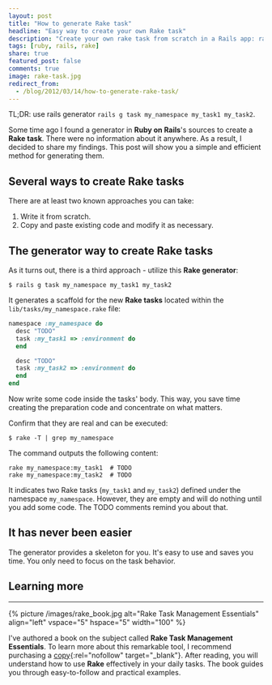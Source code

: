 ```yaml
---
layout: post
title: "How to generate Rake task"
headline: "Easy way to create your own Rake task"
description: "Create your own rake task from scratch in a Rails app: rails g namespace task1 task2"
tags: [ruby, rails, rake]
share: true
featured_post: false
comments: true
image: rake-task.jpg
redirect_from:
  - /blog/2012/03/14/how-to-generate-rake-task/
---
```


TL;DR: use rails generator `rails g task my_namespace my_task1 my_task2`.

Some time ago I found a generator in __Ruby on Rails__'s sources to create a __Rake task__. There were no information about it anywhere. As a result, I decided to share my findings. This post will show you a simple and efficient method for generating them.

## Several ways to create Rake tasks

There are at least two known approaches you can take:

1. Write it from scratch.
2. Copy and paste existing code and modify it as necessary.

## The generator way to create Rake tasks

As it turns out, there is a third approach - utilize this __Rake generator__:

```shell
$ rails g task my_namespace my_task1 my_task2
```

It generates a scaffold for the new __Rake tasks__ located within the `lib/tasks/my_namespace.rake` file:

```ruby
namespace :my_namespace do
  desc "TODO"
  task :my_task1 => :environment do
  end

  desc "TODO"
  task :my_task2 => :environment do
  end
end
```

Now write some code inside the tasks' body. This way, you save time creating the preparation code and concentrate on what matters.

Confirm that they are real and can be executed:

```shell
$ rake -T | grep my_namespace
```

The command outputs the following content:

```shell
rake my_namespace:my_task1  # TODO
rake my_namespace:my_task2  # TODO
```

It indicates two Rake tasks (`my_task1` and `my_task2`) defined under the namespace `my_namespace`. However, they are empty and will do nothing until you add some code. The TODO comments remind you about that.

## It has never been easier

The generator provides a skeleton for you. It's easy to use and saves you time. You only need to focus on the task behavior.

## Learning more


---

{% picture /images/rake_book.jpg alt="Rake Task Management Essentials" align="left" vspace="5" hspace="5" width="100" %}


I've authored a book on the subject called **Rake Task Management Essentials**. To learn more about this remarkable tool, I recommend purchasing a [copy](https://www.packtpub.com/product/rake-task-management-essentials/9781783280773){:rel="nofollow" target="_blank"}. After reading, you will understand how to use **Rake** effectively in your daily tasks. The book guides you through easy-to-follow and practical examples.
